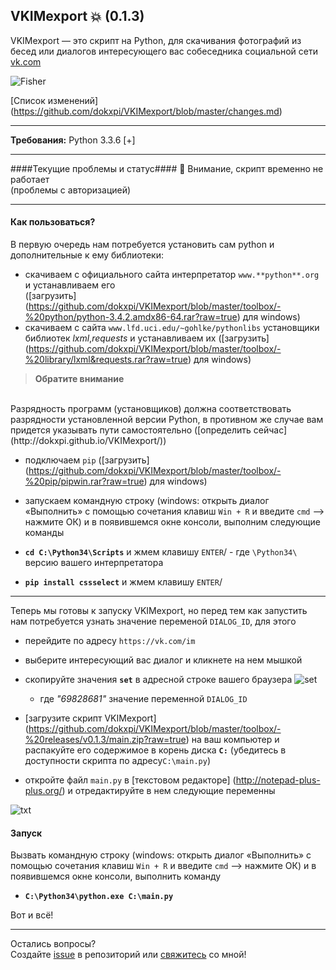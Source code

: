 ﻿## VKIMexport :boom: (0.1.3)

VKIMexport — это скрипт на Python, для скачивания фотографий из бесед или диалогов интересующего вас собеседника социальной сети [vk.com](https://vk.com)

![Fisher](https://raw.githubusercontent.com/dokxpi/VKIMexport/master/publish/cmd.main.py.gif)

[Список изменений] (https://github.com/dokxpi/VKIMexport/blob/master/changes.md)
***
**Требования:** Python 3.3.6 [+]
***
####Текущие проблемы и статус####
📌 Внимание, скрипт временно не работает <br/> (проблемы с авторизацией)
***
#### Как пользоваться?
В первую очередь нам потребуется установить сам python и дополнительные к ему библиотеки:
* скачиваем с официального сайта интерпретатор ```www.**python**.org``` и устанавливаем его <br/>
   ([загрузить] (https://github.com/dokxpi/VKIMexport/blob/master/toolbox/-%20python/python-3.4.2.amdx86-64.rar?raw=true) для windows)
* скачиваем с сайта ```www.lfd.uci.edu/~gohlke/pythonlibs``` установщики библиотек *lxml*,*requests* и устанавливаем их
   ([загрузить] (https://github.com/dokxpi/VKIMexport/blob/master/toolbox/-%20library/lxml&requests.rar?raw=true) для windows)

> **Обратите внимание**
<br/>
Разрядность программ (установщиков) должна соответствовать разрядности установленной версии Python, в противном же случае вам придется указывать пути самостоятельно ([определить сейчас] (http://dokxpi.github.io/VKIMexport/))
 
* подключаем ```pip``` ([загрузить] (https://github.com/dokxpi/VKIMexport/blob/master/toolbox/-%20pip/pipwin.rar?raw=true) для windows) 


* запускаем командную строку (windows: открыть диалог «Выполнить» с помощью сочетания клавиш  ```Win + R``` и введите ```cmd```  –> нажмите OК) и в появившемся окне консоли, выполним следующие команды 
 *  **```cd C:\Python34\Scripts```** и жмем клавишу ```ENTER```/ - где ```\Python34\``` версию вашего интерпретатора
 *  **```pip install cssselect```** и жмем клавишу ```ENTER```/ 

*** 
Теперь мы готовы к запуску VKIMexport, но перед тем как запустить нам потребуется узнать значение переменой ```DIALOG_ID```, для этого 
* перейдите по адресу ```https://vk.com/im```
* выберите интересующий вас диалог и кликнете на нем мышкой
* скопируйте значения **```set```** в адресной строке вашего браузера ![set](https://raw.githubusercontent.com/dokxpi/VKIMexport/master/publish/vkset.png)  
   - где *"69828681"* значение переменной ```DIALOG_ID```

* [загрузите скрипт VKIMexport] (https://github.com/dokxpi/VKIMexport/blob/master/toolbox/-%20releases/v0.1.3/main.zip?raw=true) на ваш компьютер и распакуйте его содержимое в корень диска **```C:```** (убедитесь в доступности скрипта по адресу```C:\main.py```)
* откройте файл ```main.py``` в [текстовом редакторе] (http://notepad-plus-plus.org/) и отредактируйте в нем следующие переменны
  
 ![txt](https://github.com/dokxpi/VKIMexport/blob/master/publish/main.py.png?raw=true)
          
#### Запуск
Вызвать командную строку (windows: открыть диалог «Выполнить» с помощью сочетания клавиш  ```Win + R``` и введите ```cmd```  –> нажмите OК) и в появившемся окне консоли, выполнить команду
* **```C:\Python34\python.exe C:\main.py```**  

Вот и всё!

*** 
Остались вопросы?<br/>
Создайте [issue](https://github.com/dokxpi/VKIMexport/issues) в репозиторий или [свяжитесь](http://dokxpi.github.io) со мной!
